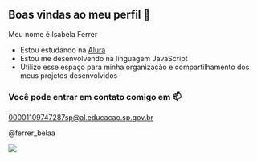 ## Boas vindas ao meu perfil 💛

Meu nome é Isabela Ferrer 

- Estou estudando na [Alura](https://www.alura.com.br)
- Estou me desenvolvendo na linguagem JavaScript
- Utilizo esse espaço para minha organização e compartilhamento dos meus projetos desenvolvidos

### Você pode entrar em contato comigo em 📫

00001109747287sp@al.educacao.sp.gov.br

@ferrer_belaa

![](https://media1.tenor.com/m/wS2XzTMrvP0AAAAC/peace-out-ice-age.gif)

